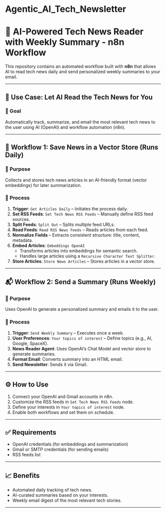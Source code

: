 # Agentic_AI_Tech_Newsletter

# 🧠 AI-Powered Tech News Reader with Weekly Summary - n8n Workflow

This repository contains an automated workflow built with **n8n** that allows AI to read tech news daily and send personalized weekly summaries to your email.

---

## 📌 Use Case: Let AI Read the Tech News for You

### 🎯 Goal
Automatically track, summarize, and email the most relevant tech news to the user using AI (OpenAI) and workflow automation (n8n).

---

## 🔁 Workflow 1: Save News in a Vector Store (Runs Daily)

### 🔧 Purpose
Collects and stores tech news articles in an AI-friendly format (vector embeddings) for later summarization.

### 🧩 Process
1. **Trigger**: `Get Articles Daily` – Initiates the process daily.
2. **Set RSS Feeds**: `Set Tech News RSS Feeds` – Manually define RSS feed sources.
3. **Split Feeds**: `Split Out` – Splits multiple feed URLs.
4. **Read Feeds**: `Read RSS News Feeds` – Reads articles from each feed.
5. **Normalize Fields** – Extracts consistent structure: title, content, metadata.
6. **Embed Articles**: `Embeddings OpenAI`
   - Transforms articles into embeddings for semantic search.
   - Handles large articles using a `Recursive Character Text Splitter`.
7. **Store Articles**: `Store News Articles` – Stores articles in a vector store.

---

## 📬 Workflow 2: Send a Summary (Runs Weekly)

### 🔧 Purpose
Uses OpenAI to generate a personalized summary and emails it to the user.

### 🧩 Process
1. **Trigger**: `Send Weekly Summary` – Executes once a week.
2. **User Preferences**: `Your topics of interest` – Define topics (e.g., AI, Google, SpaceX).
3. **News Reader Agent**: Uses OpenAI’s Chat Model and vector store to generate summaries.
4. **Format Email**: Converts summary into an HTML email.
5. **Send Newsletter**: Sends it via Gmail.

---

## ⚙️ How to Use

1. Connect your OpenAI and Gmail accounts in n8n.
2. Customize the RSS feeds in `Set Tech News RSS Feeds` node.
3. Define your interests in `Your topics of interest` node.
4. Enable both workflows and set them on schedule.

---

## ✅ Requirements

- OpenAI credentials (for embeddings and summarization)
- Gmail or SMTP credentials (for sending emails)
- RSS feeds list

---

## 📈 Benefits

- Automated daily tracking of tech news.
- AI-curated summaries based on your interests.
- Weekly email digest of the most relevant tech stories.

---
